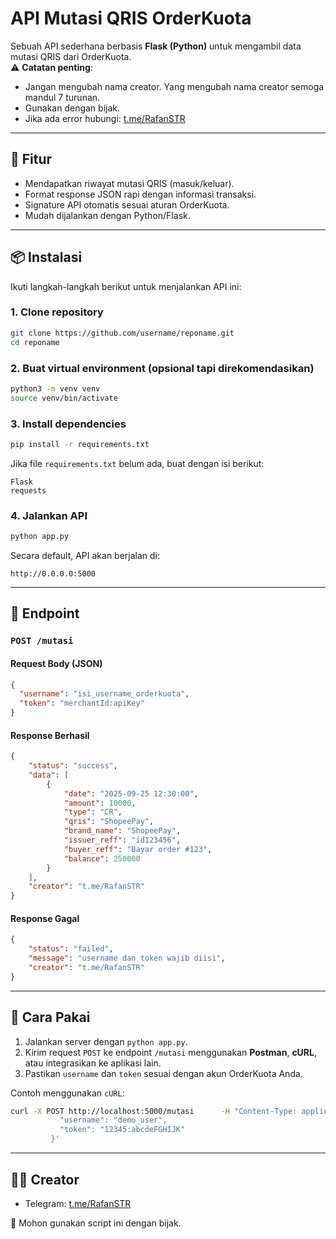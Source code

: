 # API Mutasi QRIS OrderKuota

Sebuah API sederhana berbasis **Flask (Python)** untuk mengambil data mutasi QRIS dari OrderKuota.  
⚠️ **Catatan penting**:  
- Jangan mengubah nama creator. Yang mengubah nama creator semoga mandul 7 turunan.  
- Gunakan dengan bijak.  
- Jika ada error hubungi: [t.me/RafanSTR](https://t.me/RafanSTR)  

---

## 🚀 Fitur
- Mendapatkan riwayat mutasi QRIS (masuk/keluar).
- Format response JSON rapi dengan informasi transaksi.
- Signature API otomatis sesuai aturan OrderKuota.
- Mudah dijalankan dengan Python/Flask.

---

## 📦 Instalasi

Ikuti langkah-langkah berikut untuk menjalankan API ini:

### 1. Clone repository
```bash
git clone https://github.com/username/reponame.git
cd reponame
```

### 2. Buat virtual environment (opsional tapi direkomendasikan)
```bash
python3 -m venv venv
source venv/bin/activate
```

### 3. Install dependencies
```bash
pip install -r requirements.txt
```

Jika file `requirements.txt` belum ada, buat dengan isi berikut:
```
Flask
requests
```

### 4. Jalankan API
```bash
python app.py
```

Secara default, API akan berjalan di:
```
http://0.0.0.0:5000
```

---

## 📡 Endpoint

### `POST /mutasi`

#### Request Body (JSON)
```json
{
  "username": "isi_username_orderkuota",
  "token": "merchantId:apiKey"
}
```

#### Response Berhasil
```json
{
    "status": "success",
    "data": [
        {
            "date": "2025-09-25 12:30:00",
            "amount": 10000,
            "type": "CR",
            "qris": "ShopeePay",
            "brand_name": "ShopeePay",
            "issuer_reff": "id123456",
            "buyer_reff": "Bayar order #123",
            "balance": 250000
        }
    ],
    "creator": "t.me/RafanSTR"
}
```

#### Response Gagal
```json
{
    "status": "failed",
    "message": "username dan token wajib diisi",
    "creator": "t.me/RafanSTR"
}
```

---

## 🔧 Cara Pakai
1. Jalankan server dengan `python app.py`.
2. Kirim request `POST` ke endpoint `/mutasi` menggunakan **Postman**, **cURL**, atau integrasikan ke aplikasi lain.
3. Pastikan `username` dan `token` sesuai dengan akun OrderKuota Anda.

Contoh menggunakan `cURL`:
```bash
curl -X POST http://localhost:5000/mutasi      -H "Content-Type: application/json"      -d '{
           "username": "demo_user",
           "token": "12345:abcdeFGHIJK"
         }'
```

---

## 👨‍💻 Creator
- Telegram: [t.me/RafanSTR](https://t.me/RafanSTR)  

🙏 Mohon gunakan script ini dengan bijak.  

